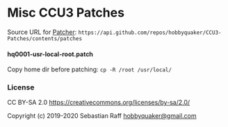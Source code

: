 # Misc CCU3 Patches

Source URL for [Patcher](https://github.com/hobbyquaker/Patcher): `https://api.github.com/repos/hobbyquaker/CCU3-Patches/contents/patches`


#### hq0001-usr-local-root.patch

Copy home dir before patching: `cp -R /root /usr/local/`


### License

CC BY-SA 2.0 https://creativecommons.org/licenses/by-sa/2.0/

Copyright (c) 2019-2020 Sebastian Raff <hobbyquaker@gmail.com>
